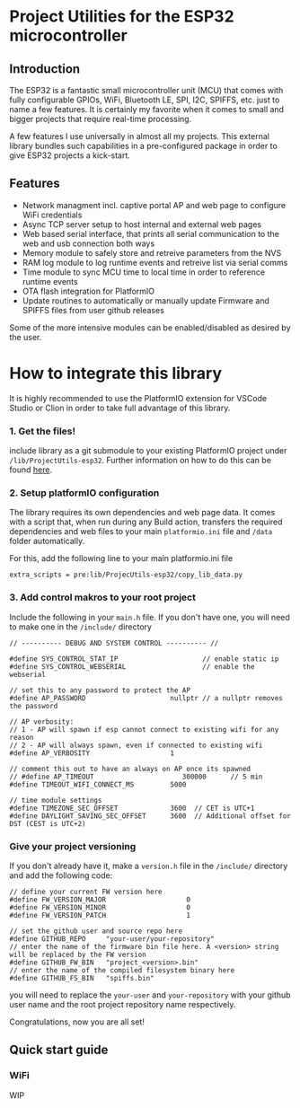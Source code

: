 # Project Utilities for the ESP32 microcontroller

## Introduction

The ESP32 is a fantastic small microcontroller unit (MCU) that comes with fully configurable GPIOs, WiFi, Bluetooth LE, SPI, I2C, SPIFFS, etc. just to name a few features. It is certainly my favorite when it comes to small and bigger projects that require real-time processing. 

A few features I use universally in almost all my projects. This external library bundles such capabilities in a pre-configured package in order to give ESP32 projects a kick-start.

## Features
- Network managment incl. captive portal AP and web page to configure WiFi credentials
- Async TCP server setup to host internal and external web pages
- Web based serial interface, that prints all serial communication to the web and usb connection both ways
- Memory module to safely store and retreive parameters from the NVS
- RAM log module to log runtime events and retreive list via serial comms
- Time module to sync MCU time to local time in order to reference runtime events
- OTA flash integration for PlatformIO
- Update routines to automatically or manually update Firmware and SPIFFS files from user github releases

Some of the more intensive modules can be enabled/disabled as desired by the user. 


# How to integrate this library 

It is highly recommended to use the PlatformIO extension for VSCode Studio or Clion in order to take full advantage of this library.

### 1. Get the files!
include library as a git submodule to your existing PlatformIO project under `/lib/ProjectUtils-esp32`. Further information on how to do this can be found [here]([url](https://docs.platformio.org/en/latest/projectconf/sections/platformio/options/directory/lib_dir.html)).

### 2. Setup platformIO configuration
The library requires its own dependencies and web page data. It comes with a script that, when run during any Build action, transfers the required dependencies and web files to your main `platformio.ini` file and `/data` folder automatically.

For this, add the following line to your main platformio.ini file

`extra_scripts = pre:lib/ProjecUtils-esp32/copy_lib_data.py`


### 3. Add control makros to your root project
Include the following in your `main.h` file. If you don't have one, you will need to make one in the `/include/` directory

```
// ---------- DEBUG AND SYSTEM CONTROL ---------- //

#define SYS_CONTROL_STAT_IP                     // enable static ip
#define SYS_CONTROL_WEBSERIAL                   // enable the webserial

// set this to any password to protect the AP
#define AP_PASSWORD                     nullptr // a nullptr removes the password

// AP verbosity:
// 1 - AP will spawn if esp cannot connect to existing wifi for any reason
// 2 - AP will always spawn, even if connected to existing wifi
#define AP_VERBOSITY                    1

// comment this out to have an always on AP once its spawned
// #define AP_TIMEOUT                      300000      // 5 min
#define TIMEOUT_WIFI_CONNECT_MS         5000

// time module settings
#define TIMEZONE_SEC_OFFSET             3600  // CET is UTC+1
#define DAYLIGHT_SAVING_SEC_OFFSET      3600  // Additional offset for DST (CEST is UTC+2)
```

### Give your project versioning
If you don't already have it, make a `version.h` file in the `/include/` directory and add the following code:

```
// define your current FW version here
#define FW_VERSION_MAJOR                    0
#define FW_VERSION_MINOR                    0
#define FW_VERSION_PATCH                    1

// set the github user and source repo here
#define GITHUB_REPO     "your-user/your-repository"
// enter the name of the firmware bin file here. A <version> string will be replaced by the FW version
#define GITHUB_FW_BIN   "project_<version>.bin"
// enter the name of the compiled filesystem binary here
#define GITHUB_FS_BIN   "spiffs.bin"
```

you will need to replace the `your-user` and `your-repository` with your github user name and the root project repository name respectively.

Congratulations, now you are all set!


## Quick start guide

### WiFi

WIP



